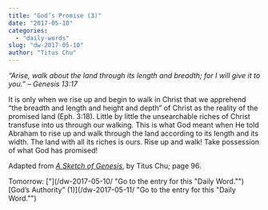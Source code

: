 ```yaml
---
title: "God’s Promise (3)"
date: "2017-05-10"
categories: 
  - "daily-words"
slug: "dw-2017-05-10"
author: "Titus Chu"
---
```


_“Arise, walk about the land through its length and breadth; for I will give it to you.”_ _– Genesis 13:17_

It is only when we rise up and begin to walk in Christ that we apprehend “the breadth and length and height and depth” of Christ as the reality of the promised land (Eph. 3:18). Little by little the unsearchable riches of Christ transfuse into us through our walking. This is what God meant when He told Abraham to rise up and walk through the land according to its length and its width. The land with all its riches is ours. Rise up and walk! Take possession of what God has promised!

Adapted from _[A Sketch of Genesis](/book-gen-sketch/ "Go to the listing for this book.")_, by Titus Chu; page 96.

Tomorrow: ["](/dw-2017-05-10/ "Go to the entry for this "Daily Word."")[God’s Authority" (1)](/dw-2017-05-11/ "Go to the entry for this "Daily Word."")
